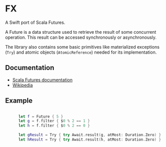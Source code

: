 # FX

A Swift port of Scala Futures.

A Future is a data structure used to retrieve the result of some concurrent operation. This result can be accessed synchronously or asynchronously.

The library also contains some basic primitives like materialized exceptions (``Try``) and atomic objects (``AtomicReference``) needed for its implementation.

## Documentation

- [Scala Futures documentation](http://docs.scala-lang.org/overviews/core/futures.html)
- [Wikipedia](https://en.wikipedia.org/wiki/Futures_and_promises)

## Example

```swift

      let f = Future { 5 }
      let g = f.filter { $0 % 2 == 1 }
      let h = f.filter { $0 % 2 == 0 }
    
      let gResult = Try { try Await.result(g, atMost: Duration.Zero) }
      let hResult = Try { try Await.result(h, atMost: Duration.Zero) }
```
